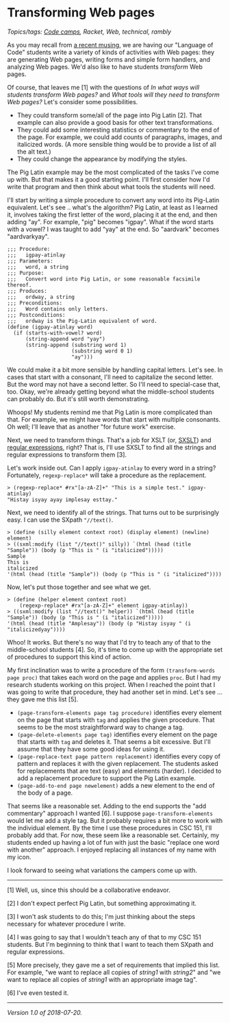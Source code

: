 Transforming Web pages
======================

*Topics/tags: [Code camps](index-code-camps), Racket, Web, technical, rambly*

As you may recall from [a recent musing](web-of-racket), we are having our
"Language of Code" students write a variety of kinds of activities with Web
pages: they are generating Web pages, writing forms and simple form handlers,
and analyzing Web pages.  We'd also like to have students *transform* Web
pages.

Of course, that leaves me [1] with the questions of *In what ways will
students transform Web pages?* and *What tools will they need to transform
Web pages?*  Let's consider some possibilities.

* They could transform some/all of the page into Pig Latin [2].  That 
  example can also provide a good basis for other text transformations.  
* They could add some interesting statistics or commentary to the end of
  the page.  For example, we could add counts of paragraphs, images, and
  italicized words.  (A more sensible thing would be to provide a list of
  all the alt text.)
* They could change the appearance by modifying the styles.

The Pig Latin example may be the most complicated of the tasks I've come
up with.  But that makes it a good starting point.  I'll first consider
how I'd write that program and then think about what tools the students
will need.

I'll start by writing a simple procedure to convert any word into its
Pig-Latin equivalent.  Let's see .. what's the algorithm?  Pig Latin,
at least as I learned it, involves taking the first letter of the word,
placing it at the end, and then adding "ay".  For example, "pig" becomes
"igpay".  What if the word starts with a vowel?  I was taught to add
"yay" at the end.  So "aardvark" becomes "aardvarkyay".

    ;;; Procedure:
    ;;;   igpay-atinlay
    ;;; Parameters:
    ;;;   word, a string
    ;;; Purpose:
    ;;;   Convert word into Pig Latin, or some reasonable facsimile thereof.
    ;;; Produces:
    ;;;   ordway, a string
    ;;; Preconditions:
    ;;;   Word contains only letters.
    ;;; Postconditions:
    ;;;   ordway is the Pig-Latin equivalent of word.
    (define (igpay-atinlay word)
      (if (starts-with-vowel? word)
          (string-append word "yay")
          (string-append (substring word 1)
                         (substring word 0 1)
                         "ay")))

We could make it a bit more sensible by handling capital letters.  Let's
see.  In cases that start with a consonant, I'll need to capitalize the 
second letter.  But the word may not have a second letter.  So I'll need
to special-case that, too.  Okay, we're already getting beyond what the
middle-school students can probably do.  But it's still worth demonstrating.

Whoops!  My students remind me that Pig Latin is more complicated than that.
For example, we might have words that start with multiple consonants.  Oh
well; I'll leave that as another "for future work" exercise.

Next, we  need to transform things.  That's a job for XSLT (or,
[SXSLT](https://docs.racket-lang.org/sxml/sxslt.html)) and [regular
expressions](https://docs.racket-lang.org/reference/regexp.html), right?
That is, I'll use SXSLT to find all the strings and regular expressions
to transform them [3].  

Let's work inside out.  Can I apply `igpay-atinlay` to every word in a
string?  Fortunately, `regexp-replace*` will take a procedure as the
replacement.

    > (regexp-replace* #rx"[a-zA-Z]+" "This is a simple test." igpay-atinlay)
    "Histay isyay ayay implesay esttay."

Next, we need to identify all of the strings.  That turns out to be
surprisingly easy.  I can use the SXpath `"//text()`.

    > (define (silly element context root) (display element) (newline) element)
    > ((sxml:modify (list "//text()" silly)) `(html (head (title "Sample")) (body (p "This is " (i "italicized")))))
    Sample
    This is 
    italicized
    '(html (head (title "Sample")) (body (p "This is " (i "italicized"))))

Now, let's put those together and see what we get.

    > (define (helper element context root)
        (regexp-replace* #rx"[a-zA-Z]+" element igpay-atinlay))
    > ((sxml:modify (list "//text()" helper)) `(html (head (title "Sample")) (body (p "This is " (i "italicized")))))
    '(html (head (title "Amplesay")) (body (p "Histay isyay " (i "italicizedyay"))))

Whoo!  It works.  But there's no way that I'd try to teach any of that to
the middle-school students [4].  So, it's time to come up with the appropriate
set of procedures to support this kind of action.

My first inclination was to write a procedure of the form
`(transform-words page proc)` that takes each word on the page and applies
`proc`.  But I had my research students working on this project.  When
I reached the point that I was going to write that procedure, they had
another set in mind.  Let's see ... they gave me this list [5].

* `(page-transform-elements page tag procedure)` identifies every element
  on the page that starts with `tag` and applies the given procedure.
  That seems to be the most straightforward way to change a tag.
* `(page-delete-elements page tag)` identifies every element on the page
  that starts with `tag` and deletes it.  That seems a bit excessive.
  But I'll assume that they have some good ideas for using it.
* `(page-replace-text page pattern replacement)` identifies every copy
  of pattern and replaces it with the given replacement.  The students
  asked for replacements that are text (easy) and elements (harder).
  I decided to add a replacement procedure to support the Pig Latin
  example.
* `(page-add-to-end page newelement)` adds a new element to the end of
  the body of a page.

That seems like a reasonable set.  Adding to the end supports the "add
commentary" approach I wanted [6].  I suppose `page-transform-elements`
would let me add a style tag.  But it probably requires a bit more to
work with the individual element.  By the time I use these procedures
in CSC 151, I'll probably add that.  For now, these seem like a reasonable
set.  Certainly, my students ended up having a lot of fun with just the
basic "replace one word with another" approach.  I enjoyed replacing
all instances of my name with my icon.

I look forward to seeing what variations the campers come up with.

---

[1] Well, us, since this should be a collaborative endeavor.

[2] I don't expect perfect Pig Latin, but something approximating it.

[3] I won't ask students to do this; I'm just thinking about the steps 
necessary for whatever procedure I write.

[4] I was going to say that I wouldn't teach any of that to my CSC 151
students.  But I'm beginning to think that I want to teach them SXpath
and regular expressions.

[5] More precisely, they gave me a set of requirements that implied this
list.  For example, "we want to replace all copies of *string1* with
*string2*" and "we want to replace all copies of *string1* with an
appropriate image tag".

[6] I've even tested it.

---

*Version 1.0 of 2018-07-20.*
